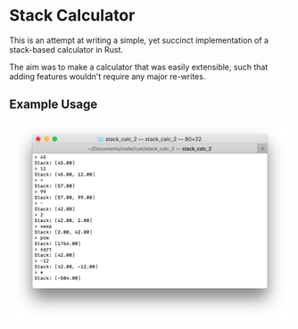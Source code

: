 # Stack Calculator
This is an attempt at writing a simple, yet succinct implementation of a stack-based calculator in Rust.

The aim was to make a calculator that was easily extensible, such that adding features wouldn't require any major re-writes.

## Example Usage
![image of the program](https://github.com/ElectricCoffee/stack_calculator/blob/master/stack-calc.png)
